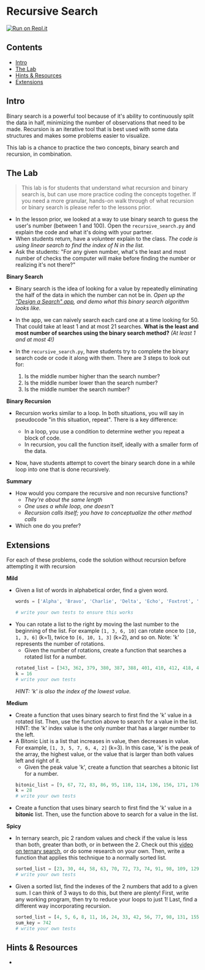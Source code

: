 # Recursive Search

[![Run on Repl.it](https://repl.it/badge/github/upperlinecode/<INSERT_GITHUB_EXTENSION>)](https://repl.it/github/upperlinecode/<INSERT_GITHUB_EXTENSION>)

## Contents

- [Intro](#intro)
- [The Lab](#the-lab)
- [Hints & Resources](#hints--resources)
- [Extensions](#extensions)

## Intro

Binary search is a powerful tool because of it's ability to continuously split the data in half, minimizing the number of observations that need to be made. Recursion is an iterative tool that is best used with some data structures and makes some problems easier to visualize.

This lab is a chance to practice the two concepts, binary search and recursion, in combination.

## The Lab

> This lab is for students that understand what recursion and binary search is, but can use more practice coding the concepts together. If you need a more granular, hands-on walk through of what recursion or binary search is please refer to the lessons prior.

- In the lesson prior, we looked at a way to use binary search to guess the user's number (between 1 and 100). Open the `recursive_search.py` and explain the code and what it's doing with your partner. 
- When students return, have a volunteer explain to the class. _The code is using linear search to find the index of N in the list._
- Ask the students: "For any given number, what's the least and most number of checks the computer will make before finding the number or realizing it's not there?"

**Binary Search**

- Binary search is the idea of looking for a value by repeatedly eliminating the half of the data in which the number can not be in. _Open up the ["Design a Search" app](https://jolson615.github.io/createasearchalgorithm/index.html), and demo what this binary search algorithm looks like._

- In the app, we can naively search each card one at a time looking for 50. That could take at least 1 and at most 21 searches. **What is the least and most number of searches using the binary search method?** _(At least 1 and at most 4!)_

- In the `recursive_search.py`, have students try to complete the binary search code or code it along with them. There are 3 steps to look out for:
    1. Is the middle number higher than the search number?
    2. Is the middle number lower than the search number?
    3. Is the middle number the search number?

**Binary Recursion**

- Recursion works similar to a loop. In both situations, you will say in pseudocode "in this situation, repeat". There is a key difference:
    - In a loop, you use a condition to determine wether you repeat a block of code.
    - In recursion, you call the function itself, ideally with a smaller form of the data.

- Now, have students attempt to covert the binary search done in a while loop into one that is done recursively.

**Summary**

- How would you compare the recursive and non recursive functions?
    - _They're about the same length_
    - _One uses a while loop, one doesn't_
    - _Recursion calls itself; you have to conceptualize the other method calls_
- Which one do you prefer?

## Extensions

For each of these problems, code the solution without recursion before attempting it with recursion

**Mild**
- Given a list of words in alphabetical order, find a given word.
    ```py
    words = ['Alpha', 'Bravo', 'Charlie', 'Delta', 'Echo', 'Foxtrot', 'Golf', 'Hotel', 'India', 'Juliet', 'Kilo', 'Lima', 'Mike', 'November', 'Oscar', 'Papa', 'Quebec', 'Romeo', 'Sierra', 'Tango', 'Uniform', 'Victor', 'Whiskey', 'X-ray', 'Yankee', 'Zulu']

    # write your own tests to ensure this works
    ```
- You can rotate a list to the right by moving the last number to the beginning of the list. For example `[1, 3, 6, 10]` can rotate once to `[10, 1, 3, 6]` (k=1), twice to `[6, 10, 1, 3]` (k=2), and so on. Note: 'k' represents the number of rotations.
    - Given the number of rotations, create a function that searches a rotated list for a number.
    ```py
    rotated_list = [343, 362, 379, 380, 387, 388, 401, 410, 412, 418, 432, 456, 484, 488, 492, 493, 23, 30, 44, 58, 63, 70, 72, 73, 74, 91, 98, 109, 129, 139, 140, 143, 150, 160, 164, 179, 195, 221, 253, 258, 260, 262, 264, 275, 289, 290, 292, 326, 335, 341]
    k = 16
    # write your own tests
    ```
    _HINT: 'k' is also the index of the lowest value._

**Medium**
- Create a function that uses binary search to first find the 'k' value in a rotated list. Then, use the function above to search for a value in the list. HINT: the 'k' index value is the only number that has a larger number to the left. 
- A Bitonic List is a list that increases in value, then decreases in value. For example, `[1, 3, 5, 7, 6, 4, 2]` (k=3). In this case, 'k' is the peak of the array, the highest value, or the value that is larger than both values left and right of it.
    - Given the peak value 'k', create a function that searches a bitonic list for a number.
    ```py
    bitonic_list = [9, 67, 72, 83, 86, 95, 110, 114, 136, 156, 171, 176, 187, 193, 214, 224, 248, 261, 271, 278, 302, 337, 364, 392, 406, 480, 489, 495, 498, 491, 431, 417, 344, 307, 299, 293, 282, 255, 230, 229, 151, 140, 133, 80, 73, 57, 44, 32, 29, 2]
    k = 28
    # write your own tests
    ```
- Create a function that uses binary search to first find the 'k' value in a **bitonic** list. Then, use the function above to search for a value in the list.

**Spicy**

- In ternary search, pic 2 random values and check if the value is less than both, greater than both, or in between the 2. Check out this [video on ternary search](https://www.youtube.com/watch?v=o3HPRpbGlbI), or do some research on your own. Then, write a function that applies this technique to a normally sorted list. 
    ```py
    sorted_list = [23, 30, 44, 58, 63, 70, 72, 73, 74, 91, 98, 109, 129, 139, 140, 143, 150, 160, 164, 179, 195, 221, 253, 258, 260, 262, 264, 275, 289, 290, 292, 326, 335, 341, 343, 362, 379, 380, 387, 388, 401, 410, 412, 418, 432, 456, 484, 488, 492, 493]
    # write your own tests
    ```
- Given a sorted list, find the indexes of the 2 numbers that add to a given sum. I can think of 3 ways to do this, but there are plenty! First, write any working program, then try to reduce your loops to just 1! Last, find a different way incorporating recursion.
    ```py
    sorted_list = [4, 5, 6, 8, 11, 16, 24, 33, 42, 56, 77, 98, 131, 155, 185, 215, 261, 319, 377, 416, 479, 534, 549, 611, 720, 801, 865, 968, 1063, 1164]
    sum_key = 742
    # write your own tests
    ```

## Hints & Resources

- 